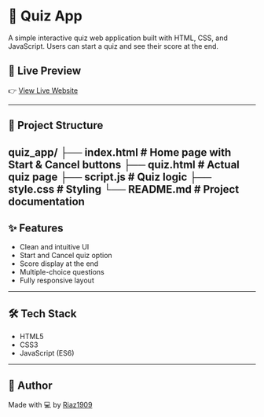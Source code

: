 # 🧠 Quiz App

A simple interactive quiz web application built with HTML, CSS, and JavaScript. Users can start a quiz and see their score at the end.

## 🚀 Live Preview

👉 [View Live Website](http://127.0.0.1:5500/quiz.html)  


---

## 📁 Project Structure
quiz_app/
├── index.html # Home page with Start & Cancel buttons
├── quiz.html # Actual quiz page
├── script.js # Quiz logic
├── style.css # Styling
└── README.md # Project documentation
---

## ✨ Features

- Clean and intuitive UI
- Start and Cancel quiz option
- Score display at the end
- Multiple-choice questions
- Fully responsive layout

---

## 🛠️ Tech Stack

- HTML5
- CSS3
- JavaScript (ES6)


---

## 🙌 Author

Made with 💻 by [Riaz1909](https://github.com/Riaz1909)
